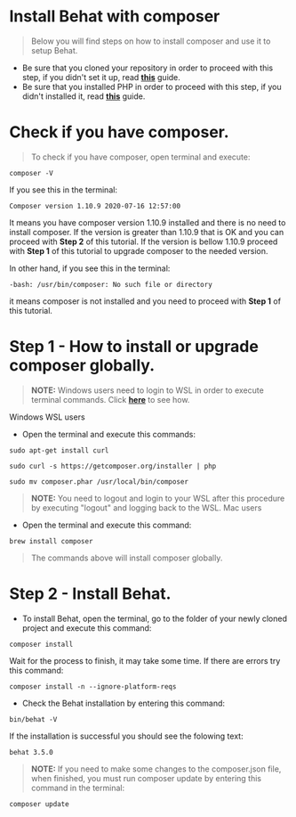 # Install Behat with composer
> Below you will find steps on how to install composer and use it to setup Behat. 

* Be sure that you cloned your repository in order to proceed with this step, if you didn't set it up, read [**this**](https://github.com/plamen-penev-ffw/behat-starter-kit/blob/master/REPOSITORY.md) guide.
* Be sure that you installed PHP in order to proceed with this step, if you didn't installed it, read [**this**](https://github.com/plamen-penev-ffw/behat-starter-kit/blob/master/PHP.md) guide.

# Check if you have composer.
> To check if you have composer, open terminal and execute:
```
composer -V
```
If you see this in the terminal:
```
Composer version 1.10.9 2020-07-16 12:57:00
```
It means you have composer version 1.10.9 installed and there is no need to install composer. If the version is greater than 1.10.9 that is OK and you can proceed with **Step 2** of this tutorial. If the version is bellow 1.10.9 proceed with **Step 1** of this tutorial to upgrade composer to the needed version.

In other hand, if you see this in the terminal:
```
-bash: /usr/bin/composer: No such file or directory
```
it means composer is not installed and you need to proceed with **Step 1** of this tutorial.

# Step 1 - How to install or upgrade composer globally.
> **NOTE:** Windows users need to login to WSL in order to execute terminal commands. Click [**here**](https://github.com/plamen-penev-ffw/behat-starter-kit/blob/master/WSL.md#opening-linux-terminal) to see how.

Windows WSL users
* Open the terminal and execute this commands:
```
sudo apt-get install curl
```
```
sudo curl -s https://getcomposer.org/installer | php
```
```
sudo mv composer.phar /usr/local/bin/composer
```
> **NOTE:** You need to logout and login to your WSL after this procedure by executing "logout" and logging back to the WSL.
Mac users
* Open the terminal and execute this command:
```
brew install composer
```
> The commands above will install composer globally.

# Step 2 - Install Behat.
* To install Behat, open the terminal, go to the folder of your newly cloned project and execute this command:
```
composer install
```
Wait for the process to finish, it may take some time. If there are errors try this command:
```
composer install -n --ignore-platform-reqs
```
* Check the Behat installation by entering this command:
```
bin/behat -V
```
If the installation is successful you should see the folowing text:
```
behat 3.5.0
```
> **NOTE:** If you need to make some changes to the composer.json file, when finished, you must run composer update by entering this command in the terminal:
```
composer update
```
